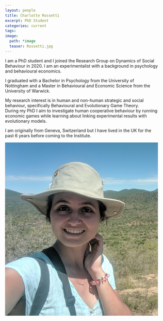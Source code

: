 ```yaml
---
layout: people
title: Charlotte Rossetti
excerpt: PhD Student
categories: current
tags:
image:
  path: *image
  teaser: Rossetti.jpg
---
```


<div>
    <p>
    I am a PhD student and I joined the Research Group on Dynamics of Social Behaviour in 2020.
    I am an experimentalist with a background in psychology and behavioural economics. 
    </p>
    <p>
    I graduated with a Bachelor in Psychology from the University of Nottingham
    and a Master in Behavioural and Economic Science from the University of Warwick. 
    </p>
    <p>
    My research interest is in human and non-human strategic and social behaviour,
    specifically Behavioural and Evolutionary Game Theory. <br> During my PhD I aim to investigate
    human cooperative behaviour by running economic games while learning about linking experimental
    results with evolutionary models.
    </p>
    <p>
    I am originally from Geneva, Switzerland
    but I have lived in the UK for the past 6 years before coming to the Institute.
    </p>
</div>
    

<div id="socialMedia" style="text-align:center">
    <a href="rossetti@evolbio.mpg.de" title="Email"><i style="font-size:24px" class="fa fa-envelope"></i></a>
</div>

<img src="../../images/Rossetti.jpg" class="center">
